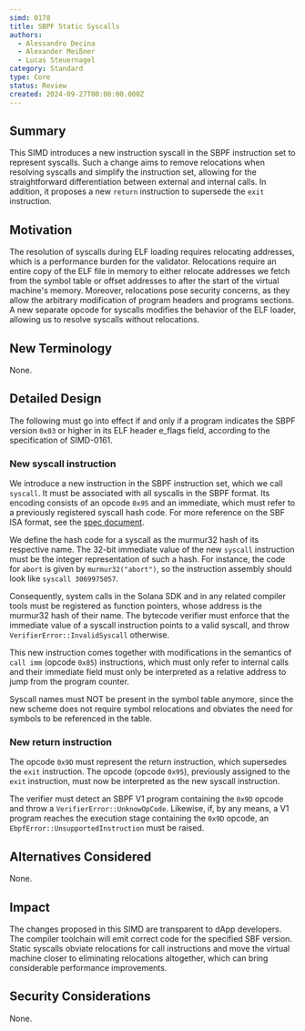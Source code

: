 ```yaml
---
simd: 0178
title: SBPF Static Syscalls
authors:
  - Alessandro Decina
  - Alexander Meißner
  - Lucas Steuernagel
category: Standard
type: Core
status: Review
created: 2024-09-27T00:00:00.000Z
---
```


## Summary

This SIMD introduces a new instruction syscall in the SBPF instruction set to 
represent syscalls. Such a change aims to remove relocations when resolving 
syscalls and simplify the instruction set, allowing for the straightforward 
differentiation between external and internal calls. In addition, it proposes 
a new `return` instruction to supersede the `exit` instruction.

## Motivation

The resolution of syscalls during ELF loading requires relocating addresses, 
which is a performance burden for the validator. Relocations require an entire 
copy of the ELF file in memory to either relocate addresses we fetch from the 
symbol table or offset addresses to after the start of the virtual machine's 
memory. Moreover, relocations pose security concerns, as they allow the 
arbitrary modification of program headers and programs sections. A new 
separate opcode for syscalls modifies the behavior of the ELF loader, allowing 
us to resolve syscalls without relocations.

## New Terminology

None.

## Detailed Design

The following must go into effect if and only if a program indicates the SBPF 
version `0x03` or higher in its ELF header e_flags field, according to the 
specification of SIMD-0161.

### New syscall instruction

We introduce a new instruction in the SBPF instruction set, which we call 
`syscall`. It must be associated with all syscalls in the SBPF format. Its 
encoding consists of an opcode `0x95` and an immediate, which must refer to a 
previously registered syscall hash code. For more reference on the SBF ISA 
format, see the 
[spec document](https://github.com/solana-labs/rbpf/blob/main/doc/bytecode.md).

We define the hash code for a syscall as the murmur32 hash of its respective 
name. The 32-bit immediate value of the new `syscall` instruction must be the 
integer representation of such a hash. For instance, the code for `abort` is 
given by `murmur32("abort")`, so the instruction assembly should look like 
`syscall 3069975057`.

Consequently, system calls in the Solana SDK and in any related compiler tools 
must be registered as function pointers, whose address is the murmur32 hash of 
their name. The bytecode verifier must enforce that the immediate value of a 
syscall instruction points to a valid syscall, and throw 
`VerifierError::InvalidSyscall` otherwise.

This new instruction comes together with modifications in the semantics of 
`call imm` (opcode `0x85`) instructions, which must only refer to internal 
calls and their immediate field must only be interpreted as a relative address 
to jump from the program counter.

Syscall names must NOT be present in the symbol table anymore, since the new 
scheme does not require symbol relocations and obviates the need for symbols 
to be referenced in the table.

### New return instruction

The opcode `0x9D` must represent the return instruction, which supersedes the 
`exit` instruction. The opcode (opcode `0x95`), previously assigned to the 
`exit` instruction, must now be interpreted as the new syscall instruction.

The verifier must detect an SBPF V1 program containing the `0x9D` opcode and 
throw a `VerifierError::UnknowOpCode`. Likewise, if, by any means, a V1 
program reaches the execution stage containing the `0x9D` opcode, an 
`EbpfError::UnsupportedInstruction` must be raised.

## Alternatives Considered

None.

## Impact

The changes proposed in this SIMD are transparent to dApp developers. The 
compiler toolchain will emit correct code for the specified SBF version. 
Static syscalls obviate relocations for call instructions and move the virtual 
machine closer to eliminating relocations altogether, which can bring 
considerable performance improvements.

## Security Considerations

None.
